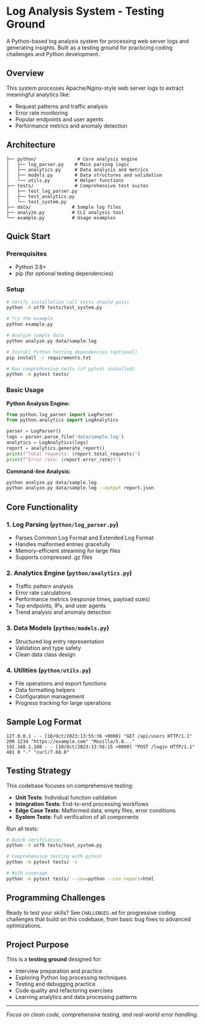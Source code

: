 # Log Analysis System - Testing Ground

A Python-based log analysis system for processing web server logs and generating insights. Built as a testing ground for practicing coding challenges and Python development.

## Overview

This system processes Apache/Nginx-style web server logs to extract meaningful analytics like:
- Request patterns and traffic analysis
- Error rate monitoring
- Popular endpoints and user agents
- Performance metrics and anomaly detection

## Architecture

```
├── python/               # Core analysis engine
│   ├── log_parser.py    # Main parsing logic
│   ├── analytics.py     # Data analysis and metrics
│   ├── models.py        # Data structures and validation
│   └── utils.py         # Helper functions
├── tests/               # Comprehensive test suites
│   ├── test_log_parser.py
│   ├── test_analytics.py
│   └── test_system.py
├── data/               # Sample log files
├── analyze.py          # CLI analysis tool
└── example.py          # Usage examples
```

## Quick Start

### Prerequisites
- Python 3.8+
- pip (for optional testing dependencies)

### Setup
```bash
# Verify installation (all tests should pass)
python -X utf8 tests/test_system.py

# Try the example
python example.py

# Analyze sample data
python analyze.py data/sample.log

# Install Python testing dependencies (optional)
pip install -r requirements.txt

# Run comprehensive tests (if pytest installed)
python -m pytest tests/
```

### Basic Usage

**Python Analysis Engine:**
```python
from python.log_parser import LogParser
from python.analytics import LogAnalytics

parser = LogParser()
logs = parser.parse_file('data/sample.log')
analytics = LogAnalytics(logs)
report = analytics.generate_report()
print(f"Total requests: {report.total_requests}")
print(f"Error rate: {report.error_rate}%")
```

**Command-line Analysis:**
```bash
python analyze.py data/sample.log
python analyze.py data/sample.log --output report.json
```

## Core Functionality

### 1. Log Parsing (`python/log_parser.py`)
- Parses Common Log Format and Extended Log Format
- Handles malformed entries gracefully
- Memory-efficient streaming for large files
- Supports compressed .gz files

### 2. Analytics Engine (`python/analytics.py`)
- Traffic pattern analysis
- Error rate calculations
- Performance metrics (response times, payload sizes)
- Top endpoints, IPs, and user agents
- Trend analysis and anomaly detection

### 3. Data Models (`python/models.py`)
- Structured log entry representation
- Validation and type safety
- Clean data class design

### 4. Utilities (`python/utils.py`)
- File operations and export functions
- Data formatting helpers
- Configuration management
- Progress tracking for large operations

## Sample Log Format

```
127.0.0.1 - - [10/Oct/2023:13:55:36 +0000] "GET /api/users HTTP/1.1" 200 1234 "https://example.com" "Mozilla/5.0..."
192.168.1.100 - - [10/Oct/2023:13:56:15 +0000] "POST /login HTTP/1.1" 401 0 "-" "curl/7.68.0"
```

## Testing Strategy

This codebase focuses on comprehensive testing:
- **Unit Tests**: Individual function validation
- **Integration Tests**: End-to-end processing workflows
- **Edge Case Tests**: Malformed data, empty files, error conditions
- **System Tests**: Full verification of all components

Run all tests:
```bash
# Quick verification
python -X utf8 tests/test_system.py

# Comprehensive testing with pytest
python -m pytest tests/ -v

# With coverage
python -m pytest tests/ --cov=python --cov-report=html
```

## Programming Challenges

Ready to test your skills? See `CHALLENGES.md` for progressive coding challenges that build on this codebase, from basic bug fixes to advanced optimizations.

## Project Purpose

This is a **testing ground** designed for:
- Interview preparation and practice
- Exploring Python log processing techniques
- Testing and debugging practice
- Code quality and refactoring exercises
- Learning analytics and data processing patterns

---

*Focus on clean code, comprehensive testing, and real-world error handling.*
